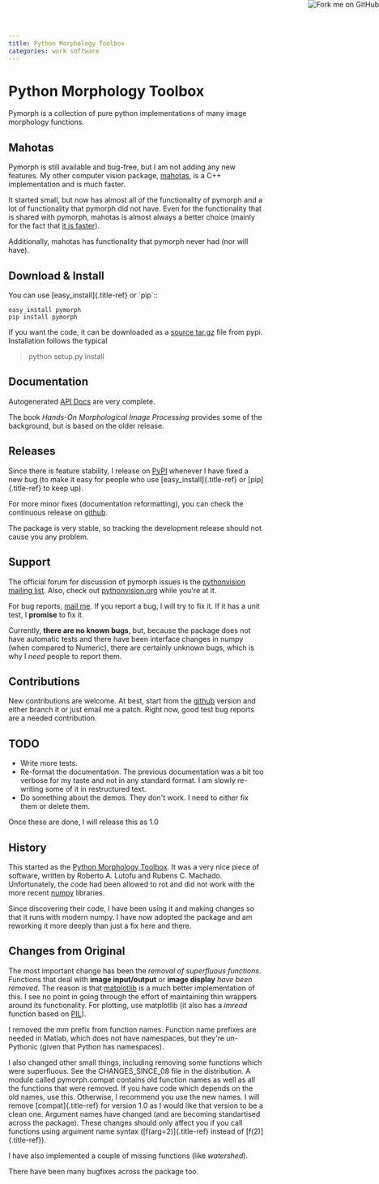 ```yaml
---
title: Python Morphology Toolbox
categories: work software
---
```


<a href="http://github.com/luispedro/pymorph">
    <img style="position: absolute; top: 0; right: 0; border: 0;" src="http://s3.amazonaws.com/github/ribbons/forkme_right_darkblue_121621.png" alt="Fork me on GitHub" />
</a>

Python Morphology Toolbox
=========================

Pymorph is a collection of pure python implementations of many image
morphology functions.

Mahotas
-------

Pymorph is still available and bug-free, but I am not adding any new
features. My other computer vision package,
[mahotas](/software/mahotas), is a C++ implementation and is much
faster.

It started small, but now has almost all of the functionality of pymorph
and a lot of functionality that pymorph did not have. Even for the
functionality that is shared with pymorph, mahotas is almost always a
better choice (mainly for the fact that [it is
faster](http://dx.doi.org/10.5334/jors.ac)).

Additionally, mahotas has functionality that pymorph never had (nor will
have).

Download & Install
------------------

You can use [easy\_install]{.title-ref} or \`pip\`::

    easy_install pymorph
    pip install pymorph

If you want the code, it can be downloaded as a [source
tar.gz](http://pypi.python.org/pypi/pymorph) file from pypi.
Installation follows the typical

> python setup.py install

Documentation
-------------

Autogenerated [API Docs](http://packages.python.org/pymorph/) are very
complete.

The book *Hands-On Morphological Image Processing* provides some of the
background, but is based on the older release.

Releases
--------

Since there is feature stability, I release on
[PyPI](http://pypi.python.org/pypi/pymorph) whenever I have fixed a new
bug (to make it easy for people who use [easy\_install]{.title-ref} or
[pip]{.title-ref} to keep up).

For more minor fixes (documentation reformatting), you can check the
continuous release on [github](http://github.com/luispedro/pymorph/).

The package is very stable, so tracking the development release should
not cause you any problem.

Support
-------

The official forum for discussion of pymorph issues is the [pythonvision
mailing list](http://groups.google.com/group/pythonvision). Also, check
out [pythonvision.org](http://pythonvision.org) while you\'re at it.

For bug reports, [mail me](mailto:luis@luispedro.org). If you report a
bug, I will try to fix it. If it has a unit test, I **promise** to fix
it.

Currently, **there are no known bugs**, but, because the package does
not have automatic tests and there have been interface changes in numpy
(when compared to Numeric), there are certainly unknown bugs, which is
why I *need* people to report them.

Contributions
-------------

New contributions are welcome. At best, start from the
[github](http://github.com/luispedro/pymorph/) version and either branch
it or just email me a patch. Right now, good test bug reports are a
needed contribution.

TODO
----

-   Write more tests.
-   Re-format the documentation. The previous documentation was a bit
    too verbose for my taste and not in any standard format. I am slowly
    re-writing some of it in restructured text.
-   Do something about the demos. They don\'t work. I need to either fix
    them or delete them.

Once these are done, I will release this as 1.0

History
-------

This started as the [Python Morphology
Toolbox](http://www.mmorph.com/pymorph/). It was a very nice piece of
software, written by Roberto A. Lutofu and Rubens C. Machado.
Unfortunately, the code had been allowed to rot and did not work with
the more recent [numpy](http://www.numpy.org) libraries.

Since discovering their code, I have been using it and making changes so
that it runs with modern numpy. I have now adopted the package and am
reworking it more deeply than just a fix here and there.

Changes from Original
---------------------

The most important change has been the *removal of superfluous
functions*. Functions that deal with **image input/output** or **image
display** *have been removed*. The reason is that
[matplotlib](http://matplotlib.sourceforge.net/) is a much better
implementation of this. I see no point in going through the effort of
maintaining thin wrappers around its functionality. For plotting, use
matplotlib (it also has a *imread* function based on
[PIL](http://www.pythonware.com/products/pil/)).

I removed the *mm* prefix from function names. Function name prefixes
are needed in Matlab, which does not have namespaces, but they\'re
un-Pythonic (given that Python has namespaces).

I also changed other small things, including removing some functions
which were superfluous. See the CHANGES\_SINCE\_08 file in the
distribution. A module called pymorph.compat contains old function names
as well as all the functions that were removed. If you have code which
depends on the old names, use this. Otherwise, I recommend you use the
new names. I will remove [compat]{.title-ref} for version 1.0 as I would
like that version to be a clean one. Argument names have changed (and
are becoming standartised across the package). These changes should only
affect you if you call functions using argument name syntax
([f(arg=2)]{.title-ref} instead of [f(2)]{.title-ref}).

I have also implemented a couple of missing functions (like
*watershed*).

There have been many bugfixes across the package too.
